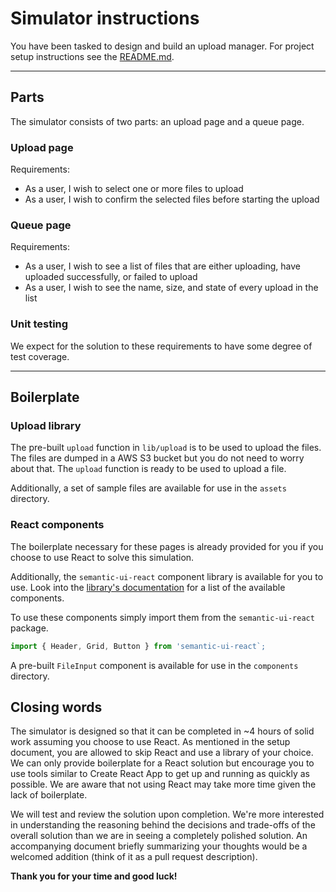 # Simulator instructions

You have been tasked to design and build an upload manager. For project setup instructions see the [README.md](README.md).

---

## Parts

The simulator consists of two parts: an upload page and a queue page.

### Upload page

Requirements:
* As a user, I wish to select one or more files to upload
* As a user, I wish to confirm the selected files before starting the upload

### Queue page

Requirements:
* As a user, I wish to see a list of files that are either uploading, have uploaded successfully, or failed to upload
* As a user, I wish to see the name, size, and state of every upload in the list

### Unit testing

We expect for the solution to these requirements to have some degree of test coverage.

---
## Boilerplate

### Upload library

The pre-built `upload` function in `lib/upload` is to be used to upload the files. The files are dumped in a AWS S3 bucket but you do not need to worry about that. The `upload` function is ready to be used to upload a file.

Additionally, a set of sample files are available for use in the `assets` directory.

### React components

The boilerplate necessary for these pages is already provided for you if you choose to use React to solve this simulation.

Additionally, the `semantic-ui-react` component library is available for you to use. Look into the [library's documentation](https://react.semantic-ui.com/) for a list of the available components.

To use these components simply import them from the `semantic-ui-react` package.

```jsx
import { Header, Grid, Button } from 'semantic-ui-react`;
```

A pre-built `FileInput` component is available for use in the `components` directory.

## Closing words
The simulator is designed so that it can be completed in ~4 hours of solid work assuming you choose to use React. As mentioned in the setup document, you are allowed to skip React and use a library of your choice. We can only provide boilerplate for a React solution but encourage you to use tools similar to Create React App to get up and running as quickly as possible. We are aware that not using React may take more time given the lack of boilerplate.

We will test and review the solution upon completion. We're more interested in understanding the reasoning behind the decisions and trade-offs of the overall solution than we are in seeing a completely polished solution. An accompanying document briefly summarizing your thoughts would be a welcomed addition (think of it as a pull request description).

**Thank you for your time and good luck!**
